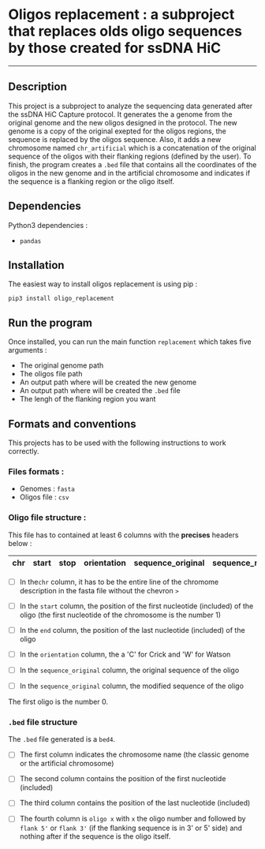 # Oligos replacement : a subproject that replaces olds oligo sequences by those created for ssDNA HiC



***

## Description  
This project is a subproject to analyze the sequencing data generated after the ssDNA HiC Capture
protocol. It generates the a genome from the original genome and the new oligos designed in the
protocol. The new genome is a copy of the original exepted for the oligos regions, the sequence is 
replaced by the oligos sequence. Also, it adds a new chromosome named ```chr_artificial```
which is a concatenation of the original sequence of the oligos with their flanking regions
(defined by the user). To finish, the program creates a ```.bed``` file that contains all the 
coordinates of the oligos in the new genome and in the artificial chromosome and indicates if
the sequence is a flanking region or the oligo itself.

## Dependencies  
Python3 dependencies :
- ```pandas```


## Installation

The easiest way to install oligos replacement is using pip : 
```
pip3 install oligo_replacement 
```

## Run the program

Once installed, you can run the main function ```replacement``` 
which takes five arguments :

- The original genome path
- The oligos file path
- An output path where will be created the new genome
- An output path where will be created the ```.bed``` file
- The lengh of the flanking region you want

## Formats and conventions

This projects has to be used with the following instructions to work correctly.

### Files formats :

- Genomes : ```fasta```
- Oligos file : ```csv```

### Oligo file structure :

This file has to contained at least 6 columns with the **precises** headers below :

| chr | start | stop | orientation | sequence_original | sequence_modified |
|-----|-------|------|-------------|-------------------|-------------------|

- [ ] In the```chr``` column, it has to be the entire line of the chromome description in the fasta file without 
the chevron ```>```

- [ ] In the ```start``` column, the position of the first nucleotide (included) of the oligo 
(the first nucleotide of the chromosome is the number 1)

- [ ] In the ```end``` column, the position of the last nucleotide (included) of the oligo

- [ ] In the ```orientation``` column, the a 'C' for Crick and 'W' for Watson

- [ ] In the ```sequence_original``` column, the original sequence of the oligo

- [ ] In the ```sequence_original``` column, the modified sequence of the oligo

The first oligo is the number 0.

### ```.bed``` file structure

The ```.bed``` file generated is a ```bed4```. 

- [ ] The first column indicates the chromosome name (the classic genome or the
artificial chromosome)
- [ ] The second column contains the position of the first nucleotide (included)
- [ ] The third column contains the position of the last nucleotide (included)
- [ ] The fourth column is ```oligo x``` with ```x``` the oligo number and followed by ```flank 5'``` or ```flank 3'```
  (if the flanking sequence is in 3' or 5' side) and nothing after if the sequence is 
the oligo itself.
  